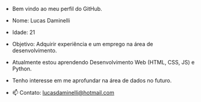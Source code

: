 - Bem vindo ao meu perfil do GitHub.

- Nome: Lucas Daminelli
- Idade: 21
- Objetivo: Adquirir experiência e um emprego na área de desenvolvimento.


- Atualmente estou aprendendo Desenvolvimento Web (HTML, CSS, JS) e Python.
- Tenho interesse em me aprofundar na área de dados no futuro.

- 📫 Contato: lucasdaminelli@hotmail.com
  
